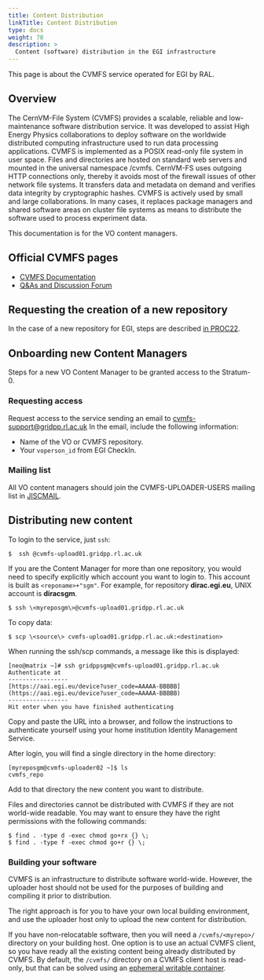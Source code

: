 ```yaml
---
title: Content Distribution
linkTitle: Content Distribution
type: docs
weight: 70
description: >
  Content (software) distribution in the EGI infrastructure
---
```


This page is about the CVMFS service operated for EGI by RAL.

## Overview

The CernVM-File System (CVMFS) provides a scalable, reliable and low-maintenance
software distribution service. It was developed to assist High Energy Physics
collaborations to deploy software on the worldwide distributed computing
infrastructure used to run data processing applications. CVMFS is implemented as
a POSIX read-only file system in user space. Files and directories are hosted on
standard web servers and mounted in the universal namespace /cvmfs. CernVM-FS
uses outgoing HTTP connections only, thereby it avoids most of the firewall
issues of other network file systems. It transfers data and metadata on demand
and verifies data integrity by cryptographic hashes. CVMFS is actively used by
small and large collaborations. In many cases, it replaces package managers and
shared software areas on cluster file systems as means to distribute the
software used to process experiment data.

This documentation is for the VO content managers.

## Official CVMFS pages

- [CVMFS Documentation](https://cvmfs.readthedocs.io/en/latest/)
- [Q&As and Discussion Forum](https://cernvm-forum.cern.ch/)

## Requesting the creation of a new repository

In the case of a new repository for EGI, steps are described
[in PROC22](https://ims.egi.eu/display/EGIPP/PROC22+Support+for+CVMFS+replication+across+the+EGI+Infrastructure).

## Onboarding new Content Managers

Steps for a new VO Content Manager to be granted access to the Stratum-0.

### Requesting access

Request access to the service sending an email to cvmfs-support@gridpp.rl.ac.uk
In the email, include the following information:

- Name of the VO or CVMFS repository.
- Your `voperson_id` from EGI CheckIn.

### Mailing list

All VO content managers should join the CVMFS-UPLOADER-USERS mailing list in
[JISCMAIL](https://www.jiscmail.ac.uk/cgi-bin/webadmin?A0=cvmfs-uploader-users).

## Distributing new content

To login to the service, just `ssh`:  

```shell
$  ssh @cvmfs-upload01.gridpp.rl.ac.uk
```

If you are the Content Manager for more than one repository, you would need to
specify explicitly which account you want to login to. This account is built as `<reponame>+"sgm"`. 
For example, for repository **dirac.egi.eu**, UNIX account is **diracsgm**.

```shell
$ ssh \<myreposgm\>@cvmfs-upload01.gridpp.rl.ac.uk
```

To copy data:

```shell
$ scp \<source\> cvmfs-upload01.gridpp.rl.ac.uk:<destination>
```

When running the ssh/scp commands, a message like this is displayed:
 
```shell
[neo@matrix ~]# ssh gridppsgm@cvmfs-upload01.gridpp.rl.ac.uk
Authenticate at
-----------------
[https://aai.egi.eu/device?user_code=AAAAA-BBBBB](https://aai.egi.eu/device?user_code=AAAAA-BBBBB)
-----------------
Hit enter when you have finished authenticating  
```  

Copy and paste the URL into a browser, and follow the instructions to authenticate yourself using your home institution Identity Management Service.  
  
After login, you will find a single directory in the home directory:

```shell
[myreposgm@cvmfs-uploader02 ~]$ ls
cvmfs_repo
```

Add to that directory the new content you want to distribute.

Files and directories cannot be distributed with CVMFS if they are not
world-wide readable. You may want to ensure they have the right permissions with
the following commands:

```shell
$ find . -type d -exec chmod go+rx {} \;
$ find . -type f -exec chmod go+r {} \;
```

### Building your software

CVMFS is an infrastructure to distribute software world-wide. However, the
uploader host should not be used for the purposes of building and compiling it
prior to distribution.

The right approach is for you to have your own local building environment, and
use the uploader host only to upload the new content for distribution.

If you have non-relocatable software, then you will need a `/cvmfs/<myrepo>/`
directory on your building host. One option is to use an actual CVMFS client, so
you have ready all the existing content being already distributed by CVMFS. By
default, the `/cvmfs/` directory on a CVMFS client host is read-only, but that
can be solved using an
[ephemeral writable container](https://cvmfs.readthedocs.io/en/latest/cpt-enter.html).
